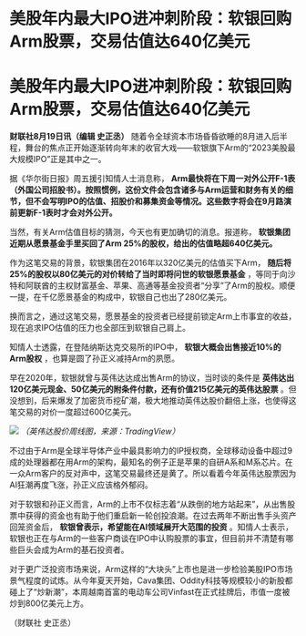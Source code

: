 # 美股年内最大IPO进冲刺阶段：软银回购Arm股票，交易估值达640亿美元

# 美股年内最大IPO进冲刺阶段：软银回购Arm股票，交易估值达640亿美元

**财联社8月19日讯（编辑 史正丞）**
随着令全球资本市场昏昏欲睡的8月进入后半程，舞台的焦点正开始逐渐转向年末的收官大戏——软银旗下Arm的“2023美股最大规模IPO”正是其中之一。

据《华尔街日报》周五援引知情人士消息称，
**Arm最快将在下周一对外公开F-1表（外国公司招股书）。按照惯例，这份文件会包含诸多与Arm运营和财务有关的细节，但不会写明IPO的估值、招股价和募集资金等情况。这些数字将会在9月路演前更新F-1表时才会对外公开。**

当然，有关Arm估值目标的猜测，今天也有更加确切的消息。报道称， **软银集团近期从愿景基金手里买回了Arm 25%的股权，给出的估值略超640亿美元。**

作为这笔交易的背景，软银集团在2016年以320亿美元的估值买下Arm， **随后将25%的股权以80亿美元的对价转给了当时即将问世的软银愿景基金**
，等同于向沙特和阿联酋的主权财富基金、苹果、高通等基金投资者“分享”了Arm的股权。顺便一提，在千亿愿景基金的构成中，软银自己也出了280亿美元。

换而言之，通过这笔交易，愿景基金的投资者已经提前锁定Arm上市事宜的收益，现在追求IPO估值的压力也全部压到软银自己肩上。

知情人士透露，在登陆纳斯达克交易所的IPO中， **软银大概会出售接近10%的Arm股权** ，也算是圆了孙正义减持Arm的夙愿。

早在2020年，软银就曾与英伟达达成出售Arm的协议，当时谈的条件是
**英伟达出120亿美元现金、50亿美元的附条件付款，还有价值215亿美元的英伟达股票**
。但没想到，后来爆发了加密货币挖矿潮，极大地推动英伟达股价翻倍上涨，也使得这笔交易的对价一度超过600亿美元。

![](https://inews.gtimg.com/om_bt/OVBEUAHih-S9PMvLWVH_VLxe2PgmGoKj5KEUw0PzN1_VoAA/1000)
_（英伟达股价周线图，来源：TradingView）_

不过由于Arm是全球半导体产业中最具影响力的IP授权商，全球移动设备中超过9成的处理器都在用Arm的架构，最知名的例子正是苹果的自研A系和M系芯片。在一众Arm客户的反对声中，这笔交易最终还是黄了。所以看着今年英伟达股票因为AI狂潮再度飞涨，孙正义应该格外郁闷。

对于软银和孙正义而言，Arm的上市不仅标志着“从跌倒的地方站起来”，从出售股票中获得的资金也有助于他们重启新一轮创投浪潮。在过去两年不断出售手头资产回笼资金后，
**软银曾表示，希望能在AI领域展开大范围的投资**
。知情人士表示，软银也正在与Arm的一些客户商谈在IPO中认购股票的事宜，但目前并不清楚有哪些巨头会成为Arm的基石投资者。

对于更广泛投资市场来说，Arm这样的“大块头”上市也是进一步检验美股IPO市场景气程度的试炼。从今年夏天开始，Cava集团、Oddity科技等规模较小的新股都碰上了“炒新潮”，本周越南首富的电动车公司Vinfast在正式挂牌后，市值一度被炒到800亿美元上方。

（财联社 史正丞）

